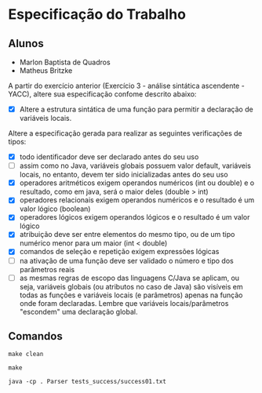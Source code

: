 # Especificação do Trabalho
## Alunos
- Marlon Baptista de Quadros
- Matheus Britzke

A partir do exercício anterior (Exercício 3 - análise sintática ascendente - YACC), altere sua especificação confome descrito abaixo:

- [x] Altere a estrutura sintática de uma função para permitir a declaração de variáveis locais.

Altere a especificação gerada para realizar as seguintes verificações de tipos:

- [x] todo identificador deve ser declarado antes do seu uso
- [ ] assim como no Java, variáveis globais possuem valor default, variáveis locais, no entanto, devem ter sido inicializadas antes do seu uso
- [x] operadores aritméticos exigem operandos numéricos (int ou double) e o resultado, como em java, será o maior deles (double > int)
- [x] operadores relacionais exigem operandos numéricos e o resultado é um valor lógico (boolean)
- [x] operadores lógicos exigem operandos lógicos e o resultado é um valor lógico
- [x] atribuição deve ser entre elementos do mesmo tipo, ou de um tipo numérico menor para um maior (int < double)
- [x] comandos de seleção e repetição exigem expressões lógicas
- [ ] na ativação de uma função deve ser validado o número e tipo dos parâmetros reais
- [ ] as mesmas regras de escopo das linguagens C/Java se aplicam, ou seja, variáveis globais (ou atributos no caso de Java) são visíveis em todas as funções e variáveis locais (e parâmetros) apenas na função onde foram declaradas. Lembre que variáveis locais/parâmetros "escondem" uma declaração global.

## Comandos
```
make clean
```
```
make
```
```
java -cp . Parser tests_success/success01.txt
```
